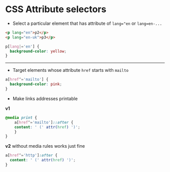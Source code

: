 # CSS Attribute selectors

* Select a particular element that has attribute of `lang="en` or `lang=en-...`

```html
<p lang="en">p2</p>
<p lang="en-uk">p3</p>
```
```css
p[lang|='en'] {
  background-color: yellow;
}
```
---

* Target elements whose attribute `href` starts with `mailto`
```css
a[href^='mailto'] {
  background-color: pink;
}

```

* Make links addresses printable

**v1** 

```css
@media print {
    a[href^='mailto']::after {
    content: ' (' attr(href) ')';
    }
}
```
**v2** without media rules works just fine
```css
a[href^='http']:after {
  content: ' (' attr(href) ')';
}
```
